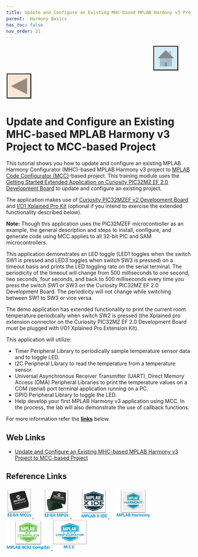```yaml
---
title: Update and Configure an Existing MHC-based MPLAB Harmony v3 Project to MCC-based Project
parent:  Harmony Basics
has_toc: false
nav_order: 21
---
```


&nbsp;&nbsp;&nbsp;&nbsp;&nbsp;&nbsp;&nbsp;&nbsp;&nbsp;&nbsp;&nbsp;&nbsp;&nbsp;&nbsp;&nbsp;&nbsp;&nbsp;&nbsp;&nbsp;&nbsp;&nbsp;&nbsp;&nbsp;&nbsp;&nbsp;&nbsp;&nbsp;&nbsp; &nbsp;&nbsp;&nbsp;&nbsp;&nbsp;&nbsp;&nbsp;&nbsp;&nbsp;&nbsp;&nbsp;&nbsp;&nbsp;&nbsp;&nbsp;&nbsp;&nbsp;&nbsp;&nbsp;&nbsp;&nbsp;&nbsp;&nbsp;&nbsp;&nbsp;&nbsp;&nbsp;&nbsp;&nbsp;&nbsp;&nbsp;&nbsp;&nbsp;&nbsp;&nbsp;&nbsp;&nbsp;&nbsp;&nbsp;&nbsp;&nbsp;&nbsp;&nbsp;&nbsp;&nbsp;&nbsp;&nbsp;&nbsp;&nbsp;&nbsp;&nbsp;&nbsp;&nbsp;&nbsp;&nbsp;&nbsp;&nbsp;&nbsp;&nbsp;&nbsp;&nbsp;&nbsp;&nbsp;&nbsp;&nbsp;&nbsp;&nbsp;&nbsp;&nbsp;&nbsp;&nbsp;&nbsp;[<img src="../../r_images/quick_home.png" title="Home">](../../../readme.md) [<img src="../../r_images/quick_back.png"  title="Back">](../readme.md)

# Update and Configure an Existing MHC-based MPLAB Harmony v3 Project to MCC-based Project

This tutorial shows you how to update and configure an existing MPLAB Harmony Configurator (MHC)-based MPLAB Harmony v3 project to [MPLAB Code Configurator (MCC)](https://microchipdeveloper.com/mplabx:mcc)-based project. This training module uses the [Getting Started Extended Application on Curiosity PIC32MZ EF 2.0 Development Board](https://github.com/Microchip-MPLAB-Harmony/reference_apps/releases/download/v1.3.0/getting_started_ext.zip) to update and configure an existing project.

The application makes use of [Curiosity PIC32MZEF v2 Development Board](https://microchipdeveloper.com/boards:curiosity-pic32mz-v2) and [I/O1 Xplained Pro Kit](https://www.microchip.com/en-us/development-tool/ATIO1-XPRO) (optional if you intend to exercise the extended functionality described below).

**Note:** Though this application uses the PIC32MZEF microcontroller as an example, the general description and steps to install, configure, and generate code using MCC applies to all 32-bit PIC and SAM microcontrollers.


This application demonstrates an LED toggle (LED1 toggles when the switch SW1 is pressed and LED3 toggles when switch SW3 is pressed) on a timeout basis and prints the LED toggling rate on the serial terminal. The periodicity of the timeout will change from 500 milliseconds to one second, two seconds, four seconds, and back to 500 milliseconds every time you press the switch SW1 or SW3 on the Curiosity PIC32MZ EF 2.0 Development Board. The periodicity will not change while switching between SW1 to SW3 or vice versa.

The demo application has extended functionality to print the current room temperature periodically when switch SW2 is pressed (the Xplained pro extension connector on the Curiosity PIC32MZ EF 2.0 Development Board must be plugged with I/O1 Xplained Pro Extension Kit).

This application will utilize:

- Timer Peripheral Library to periodically sample temperature sensor data and to toggle LED.
- I2C Peripheral Library to read the temperature from a temperature sensor.
- Universal Asynchronous Receiver Transmitter (UART), Direct Memory Access (DMA) Peripheral Libraries to print the temperature values on a COM (serial) port terminal application running on a PC.
- GPIO Peripheral Library to toggle the LED.
- Help develop your first MPLAB Harmony v3 application using MCC.
In the process, the lab will also demonstrate the use of callback functions.


For more information refer the **[links](#Web-Links)** below.

## <a id="Web-Links"> </a>
## Web Links

- <a href="https://microchipdeveloper.com/harmony3:update-and-configure-existing-mhc-proj-to-mcc-proj" target="_blank">Update and Configure an Existing MHC-based MPLAB Harmony v3 Project to MCC-based Project</a>

## Reference Links
[<a href="https://www.microchip.com/design-centers/32-bit" target="_blank"> <img src="../../r_images/32_bit_mcus.png"> </a>]()  &nbsp; &nbsp; &nbsp; [<a href="https://www.microchip.com/design-centers/32-bit-mpus" target="_blank"> <img src="../../r_images/32_bit_mpus.png"> </a>]()  &nbsp; &nbsp; &nbsp; [<a href="https://www.microchip.com/mplab/mplab-x-ide" target="_blank"> <img src="../../r_images/mplab_x_ide.png"> </a>]()  &nbsp; &nbsp; [<a href="https://www.microchip.com/mplab/mplab-harmony" target="_blank"> <img src="../../r_images/mplab_harmony.png"> </a>]() [<a href="https://www.microchip.com/mplab/compilers" target="_blank"> <img src="../../r_images/mplab_compiler.png"> </a>]() [<a href="https://www.microchip.com/en-us/tools-resources/configure/mplab-code-configurator" target="_blank"> <img src="../../r_images/mcc_harmony.png"> </a>]()
